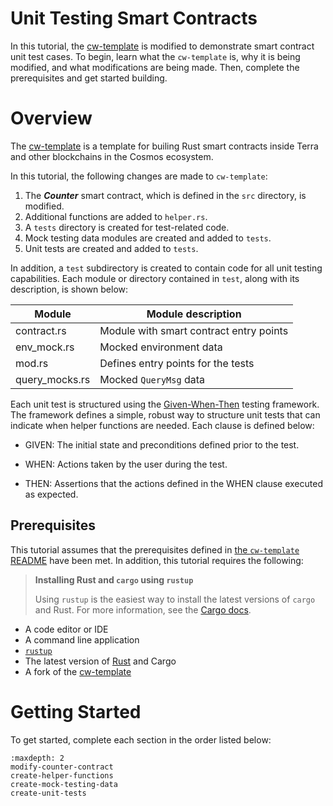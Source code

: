 # Unit Testing Smart Contracts 

In this tutorial, the [cw-template](https://github.com/InterWasm/cw-template) 
is modified to demonstrate smart contract unit test cases.
To begin, learn what the `cw-template` is,
why it is being modified, and what modifications are being made.
Then, complete the prerequisites and get started building.
 
# Overview

The [cw-template](https://github.com/InterWasm/cw-template) is a template 
for builing Rust smart contracts inside Terra and other blockchains
in the Cosmos ecosystem. 

In this tutorial, the following changes are made to `cw-template`:

1. The ***Counter*** smart contract, which is defined in the `src` directory, is modified.
2. Additional functions are added to `helper.rs`.
3. A `tests` directory is created for test-related code.
4. Mock testing data modules are created and added to `tests`.
5. Unit tests are created and added to `tests`.

In addition, a `test` subdirectory  is created to contain code for 
all unit testing capabilities. Each module or directory contained in `test`,
along with its description, is shown below:

| Module         | Module description                          |
|----------------|---------------------------------------------|
| contract.rs    | Module with smart contract entry points     |
| env_mock.rs    | Mocked environment data                     |
| mod.rs         | Defines entry points for the tests          |
| query_mocks.rs | Mocked `QueryMsg` data                      |

Each unit test is structured using the [Given-When-Then](https://en.wikipedia.org/wiki/Given-When-Then) testing framework. The framework defines a simple, robust way to structure unit tests that can indicate when helper functions are needed. Each clause is defined below:

- GIVEN: The initial state and preconditions defined prior to the test.

- WHEN: Actions taken by the user during the test.

- THEN: Assertions that the actions defined in the WHEN clause executed as expected.

## Prerequisites

This tutorial assumes that the prerequisites defined in [the `cw-template` README](https://github.com/InterWasm/cw-template#cosmwasm-starter-pack) have been met. In addition, this tutorial requires the following:

> **Installing Rust and `cargo` using `rustup`**
>
> Using `rustup` is the easiest way to install the latest versions of 
> `cargo ` and Rust. For more information, see the [Cargo docs](https://doc.rust-lang.org/cargo/getting-started/installation.html).

- A code editor or IDE
- A command line application
- [`rustup`](https://rustup.rs/)
- The latest version of [Rust](https://www.rust-lang.org/tools/install) and Cargo 
- A fork of the [cw-template](https://github.com/InterWasm/cw-template)

# Getting Started

To get started, complete each section in the order listed below:

 ```{toctree}
 :maxdepth: 2
 modify-counter-contract
 create-helper-functions
 create-mock-testing-data
 create-unit-tests
 ```
